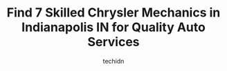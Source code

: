 ---
layout: ampstory
image: https://images.unsplash.com/photo-1612872808082-769cfb59b67d?ixlib=rb-4.0.3&ixid=MnwxMjA3fDB8MHxwaG90by1wYWdlfHx8fGVufDB8fHx8&auto=format&fit=crop&w=640&h=853&q=80
author: techidn
featured: false
description: For top-quality automotive repairs and maintenance, visit the 7 best Chrysler Mechanic in Indianapolis IN, USA. Their reputation for excellence and their dedication to customer satisfaction 
title: Find 7 Skilled Chrysler Mechanics in Indianapolis IN for Quality Auto Services
cover:
   title: Find 7 Skilled Chrysler Mechanics in Indianapolis IN for Quality Auto Services
   subtitle: Rickpate
   background: https://images.unsplash.com/photo-1612872808082-769cfb59b67d?ixlib=rb-4.0.3&ixid=MnwxMjA3fDB8MHxwaG90by1wYWdlfHx8fGVufDB8fHx8&auto=format&fit=crop&w=640&h=853&q=80

pages: 
 - layout: thirds
   top: <h1>#1 Euro Motorworks</h1>
   bottom: "<p>This was my first time using Euro Motor Works and I couldnt be happier.  Everything was done correctly and in a timely manner at a very fair price.  Their communication </p>"
   background: https://www.knot35.com/toplist/wp-content/uploads/2023/06/best-chrysler-mechanic-1-in-indianapolis-in-1685837793.jpeg
   backgroundblur: true
 - layout: thirds
   top: <h1>#2 Eastgate Chrysler Jeep Dodge Ram Service Center</h1>
   bottom: "<p>500 Shadeland Ave, Indianapolis, IN 46219, United States</p>"
   background: https://www.knot35.com/toplist/wp-content/uploads/2023/06/best-chrysler-mechanic-2-in-indianapolis-in-1685837794.jpeg
   cta:
      link: https://www.knot35.com/toplist/find-7-skilled-chrysler-mechanics-in-indianapolis-in-for-quality-auto-services/
      text: Find 7 Skilled Chrysler Mechanics in Indianapolis IN for Quality Auto Services
 - layout: thirds
   top: <h1>#3 My Car Doc Car Care Clinic</h1>
   bottom: "<p>8246 Allisonville Rd, Indianapolis, IN 46250, United States</p>"
   background: https://www.knot35.com/toplist/wp-content/uploads/2023/06/best-chrysler-mechanic-3-in-indianapolis-in-1685837794.jpeg
   cta:
      link: https://www.knot35.com/toplist/find-7-skilled-chrysler-mechanics-in-indianapolis-in-for-quality-auto-services/
      text: Find 7 Skilled Chrysler Mechanics in Indianapolis IN for Quality Auto Services
 - layout: thirds
   top: <h1>#4 Autohaus Merkle</h1>
   bottom: "<p>3663 W Michigan St, Indianapolis, IN 46222, United States</p>"
   background: https://images.unsplash.com/photo-1549241520-425e3dfc01cb?ixlib=rb-4.0.3&ixid=MnwxMjA3fDB8MHxwaG90by1wYWdlfHx8fGVufDB8fHx8&auto=format&fit=crop&w=640&h=853&q=80
   cta:
      link: https://www.knot35.com/toplist/find-7-skilled-chrysler-mechanics-in-indianapolis-in-for-quality-auto-services/
      text: Find 7 Skilled Chrysler Mechanics in Indianapolis IN for Quality Auto Services
 - layout: thirds
   top: <h1>#5 Freds Automotive Repair</h1>
   bottom: "<p>4803 W Washington St, Indianapolis, IN 46241, United States</p>"
   background: https://images.unsplash.com/photo-1609083590460-7b8cc0ca65f8?ixlib=rb-4.0.3&ixid=MnwxMjA3fDB8MHxwaG90by1wYWdlfHx8fGVufDB8fHx8&auto=format&fit=crop&w=640&h=853&q=80
   cta:
      link: https://www.knot35.com/toplist/find-7-skilled-chrysler-mechanics-in-indianapolis-in-for-quality-auto-services/
      text: Find 7 Skilled Chrysler Mechanics in Indianapolis IN for Quality Auto Services
 - layout: thirds
   top: <h1>#6 Sharps Automotive</h1>
   bottom: "<p>3522 W 30th St, Indianapolis, IN 46222, United States</p>"
   background: https://images.unsplash.com/photo-1597773150796-e5c14ebecbf5?ixlib=rb-4.0.3&ixid=MnwxMjA3fDB8MHxwaG90by1wYWdlfHx8fGVufDB8fHx8&auto=format&fit=crop&w=640&h=853&q=80
   cta:
      link: https://www.knot35.com/toplist/find-7-skilled-chrysler-mechanics-in-indianapolis-in-for-quality-auto-services/
      text: Find 7 Skilled Chrysler Mechanics in Indianapolis IN for Quality Auto Services
 - layout: thirds
   top: <h1>#7 Romeros Automotive Solutions</h1>
   bottom: "<p>3215, 3211 Lafayette Rd, Indianapolis, IN 46222, United States</p>"
   background: https://images.unsplash.com/photo-1618556658017-fd9c732d1360?ixlib=rb-4.0.3&ixid=MnwxMjA3fDB8MHxwaG90by1wYWdlfHx8fGVufDB8fHx8&auto=format&fit=crop&w=640&h=853&q=80
   cta:
      link: https://www.knot35.com/toplist/find-7-skilled-chrysler-mechanics-in-indianapolis-in-for-quality-auto-services/
      text: Find 7 Skilled Chrysler Mechanics in Indianapolis IN for Quality Auto Services
 - layout: thirds
   middle: Continue reading...
   background: https://images.unsplash.com/photo-1509114397022-ed747cca3f65?ixlib=rb-4.0.3&ixid=MnwxMjA3fDB8MHxwaG90by1wYWdlfHx8fGVufDB8fHx8&auto=format&fit=crop&w=640&h=853&q=80
   cta:
      link: https://www.knot35.com/toplist/find-7-skilled-chrysler-mechanics-in-indianapolis-in-for-quality-auto-services/
      text: Find 7 Skilled Chrysler Mechanics in Indianapolis IN for Quality Auto Services
      
---